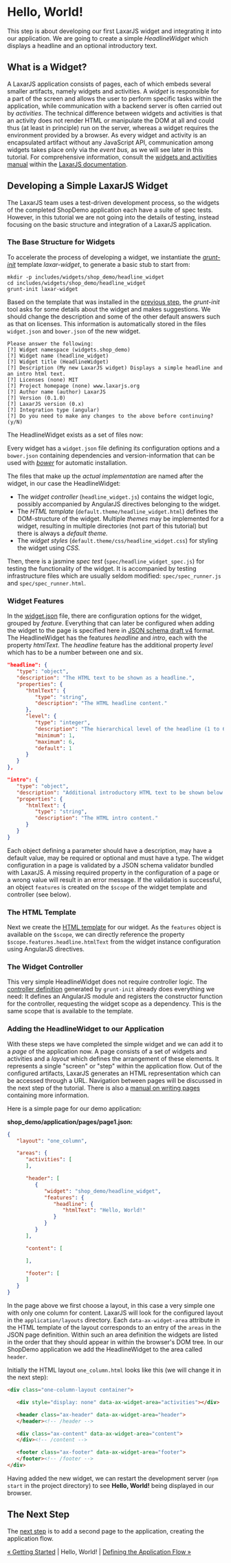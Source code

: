 # Hello, World!

This step is about developing our first LaxarJS widget and integrating it into our application.
We are going to create a simple _HeadlineWidget_ which displays a headline and an optional introductory text.


## What is a Widget?

A LaxarJS application consists of pages, each of which embeds several smaller artifacts, namely widgets and activities.
A _widget_ is responsible for a part of the screen and allows the user to perform specific tasks within the application, while communication with a backend server is often carried out by _activities_.
The technical difference between widgets and activities is that an activity does not render HTML or manipulate the DOM at all and could thus (at least in principle) run on the server, whereas a widget requires the environment provided by a browser.
As every widget and activity is an encapsulated artifact without any JavaScript API, communication among widgets takes place only via the _event bus,_ as we will see later in this tutorial.
For comprehensive information, consult the [widgets and activities manual](https://github.com/LaxarJS/laxar/blob/master/docs/manuals/widgets_and_activities.md#widgets-and-activities) within the [LaxarJS documentation](https://github.com/LaxarJS/laxar/blob/master/docs/manuals/index.md#manuals).


## Developing a Simple LaxarJS Widget

The LaxarJS team uses a test-driven development process, so the widgets of the completed ShopDemo application each have a suite of spec tests.
However, in this tutorial we are not going into the details of testing, instead focusing on the basic structure and integration of a LaxarJS application.


### The Base Structure for Widgets

To accelerate the process of developing a widget, we instantiate the _[grunt-init](http://gruntjs.com/project-scaffolding)_ template *laxar-widget*, to generate a basic stub to start from:

```shell
mkdir -p includes/widgets/shop_demo/headline_widget
cd includes/widgets/shop_demo/headline_widget
grunt-init laxar-widget
```

Based on the template that was installed in the [previous step](01_getting_started.md), the _grunt-init_ tool asks for some details about the widget and makes suggestions.
We should change the description and some of the other default answers such as that on licenses.
This information is automatically stored in the files `widget.json` and `bower.json` of the new widget.

```
Please answer the following:
[?] Widget namespace (widgets.shop_demo)
[?] Widget name (headline_widget)
[?] Widget title (HeadlineWidget)
[?] Description (My new LaxarJS widget) Displays a simple headline and an intro html text.
[?] Licenses (none) MIT
[?] Project homepage (none) www.laxarjs.org
[?] Author name (author) LaxarJS
[?] Version (0.1.0)
[?] LaxarJS version (0.x)
[?] Integration type (angular)
[?] Do you need to make any changes to the above before continuing? (y/N)
```

The HeadlineWidget exists as a set of files now:

Every widget has a `widget.json` file defining its configuration options and a `bower.json` containing dependencies and version-information that can be used with _[bower](http://bower.io)_ for automatic installation.

The files that make up the *actual implementation* are named after the widget, in our case the HeadlineWidget:

* The _widget controller_ (`headline_widget.js`) contains the widget logic, possibly accompanied by AngularJS directives belonging to the widget.
* The _HTML template_ (`default.theme/headline_widget.html`) defines the DOM-structure of the widget. Multiple _themes_ may be implemented for a widget, resulting in multiple directories (not part of this tutorial) but there is always a _default theme._
* The _widget styles_ (`default.theme/css/headline_widget.css`) for styling the widget using _CSS._

Then, there is a jasmine _spec test_ (`spec/headline_widget_spec.js`) for testing the functionality of the widget.
It is accompanied by testing infrastructure files which are usually seldom modified: `spec/spec_runner.js` and `spec/spec_runner.html`.


### Widget Features

In the [widget.json](../../includes/widgets/shop_demo/headline_widget/widget.json) file, there are configuration options for the widget, grouped by *feature*.
Everything that can later be configured when adding the widget to the page is specified here in [JSON schema draft v4](http://json-schema.org/documentation.html) format.
The HeadlineWidget has the features *headline* and *intro*, each with the property *htmlText*.
The *headline* feature has the additional property *level* which has to be a number between one and six.

```json
"headline": {
   "type": "object",
   "description": "The HTML text to be shown as a headline.",
   "properties": {
      "htmlText": {
         "type": "string",
         "description": "The HTML headline content."
      },
      "level": {
         "type": "integer",
         "description": "The hierarchical level of the headline (1 to 6).",
         "minimum": 1,
         "maximum": 6,
         "default": 1
      }
   }
},

"intro": {
   "type": "object",
   "description": "Additional introductory HTML text to be shown below the headline.",
   "properties": {
      "htmlText": {
         "type": "string",
         "description": "The HTML intro content."
      }
   }
}
```

Each object defining a parameter should have a description, may have a default value, may be required or optional and must have a type.
The widget configuration in a page is validated by a JSON schema validator bundled with LaxarJS.
A missing required property in the configuration of a page or a wrong value will result in an error message.
If the validation is successful, an object `features` is created on the `$scope` of the widget template and controller (see below).


### The HTML Template

Next we create the [HTML template](../../includes/widgets/shop_demo/headline_widget/default.theme/headline_widget.html) for our widget.
As the `features` object is available on the `$scope`, we can directly reference the property `$scope.features.headline.htmlText` from the widget instance configuration using AngularJS directives.


### The Widget Controller

This very simple HeadlineWidget does not require controller logic.
The [controller definition](../../includes/widgets/shop_demo/headline_widget/headline_widget.js) generated by `grunt-init` already does everything we need:
It defines an AngularJS module and registers the constructor function for the controller, requesting the widget scope as a dependency.
This is the same scope that is available to the template.


### Adding the HeadlineWidget to our Application

With these steps we have completed the simple widget and we can add it to a *page* of the application now.
A page consists of a set of widgets and activities and a _layout_ which defines the arrangement of these elements.
It represents a single "screen" or "step" within the application flow.
Out of the configured artifacts, LaxarJS generates an HTML representation which can be accessed through a URL.
Navigation between pages will be discussed in the next step of the tutorial.
There is also a [manual on writing pages](https://github.com/LaxarJS/laxar/blob/master/docs/manuals/writing_pages.md#writing-pages) containing more information.

Here is a simple page for our demo application:

**shop_demo/application/pages/page1.json:**
```json
{
   "layout": "one_column",

   "areas": {
      "activities": [
      ],

      "header": [
         {
            "widget": "shop_demo/headline_widget",
            "features": {
               "headline": {
                  "htmlText": "Hello, World!"
               }
            }
         }
      ],

      "content": [

      ],

      "footer": [
      ]
   }
}
```

In the page above we first choose a layout, in this case a very simple one with only one column for content.
LaxarJS will look for the configured layout in the `application/layouts` directory.
Each `data-ax-widget-area` attribute in the HTML template of the layout corresponds to an entry of the `areas` in the JSON page definition.
Within such an area definition the widgets are listed in the order that they should appear in within the browser's DOM tree.
In our ShopDemo application we add the HeadlineWidget to the area called `header`.

Initially the HTML layout `one_column.html` looks like this (we will change it in the next step):

```html
<div class="one-column-layout container">

   <div style="display: none" data-ax-widget-area="activities"></div>

   <header class="ax-header" data-ax-widget-area="header">
   </header><!-- /header -->

   <div class="ax-content" data-ax-widget-area="content">
   </div><!-- /content -->

   <footer class="ax-footer" data-ax-widget-area="footer">
   </footer><!-- /footer -->
</div>
```

Having added the new widget, we can restart the development server (`npm start` in the project directory) to see **Hello, World!** being displayed in our browser.


## The Next Step

The [next step](03_application_flow.md) is to add a second page to the application, creating the application flow.

[« Getting Started](01_getting_started.md) | Hello, World! | [Defining the Application Flow »](03_application_flow.md)
